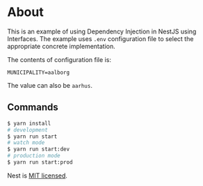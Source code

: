 # About

This is an example of using Dependency Injection in NestJS
using Interfaces.
The example uses `.env` configuration file to select the appropriate
concrete implementation.

The contents of configuration file is:

```env
MUNICIPALITY=aalborg
```

The value can also be `aarhus`.

## Commands

```bash
$ yarn install
# development
$ yarn run start
# watch mode
$ yarn run start:dev
# production mode
$ yarn run start:prod
```

Nest is [MIT licensed](https://github.com/nestjs/nest/blob/master/LICENSE).
